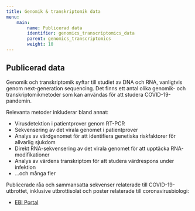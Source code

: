 ```yaml
---
title: Genomik & transkriptomik data
menu:
    main:
        name: Publicerad data
        identifier: genomics_transcriptomics_data
        parent: genomics_transcriptomics
        weight: 10
---
```


## Publicerad data

Genomik och transkriptomik syftar till studiet av DNA och RNA, vanligtvis genom next-generation sequencing.
Det finns ett antal olika genomik- och transkriptomikmetoder som kan användas för att studera COVID-19-pandemin.

Relevanta metoder inkluderar bland annat:

* Virusdetektion i patientprover genom RT-PCR
* Sekvensering av det virala genomet i patientprover
* Analys av värdgenomet för att identifiera genetiska riskfaktorer för allvarlig sjukdom
* Direkt RNA-sekvensering av det virala genomet för att upptäcka RNA-modifikationer
* Analys av värdens transkriptom för att studera värdrespons under infektion
* ...och många fler

Publicerade råa och sammansatta sekvenser relaterade till COVID-19-utbrottet, inklusive utbrottisolat och poster relaterade till coronavirusbiologi:

* [EBI Portal](https://www.covid19dataportal.org/sequences)
